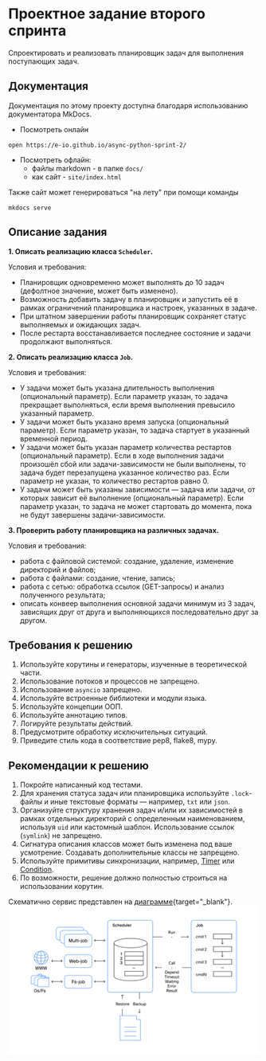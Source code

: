 # Проектное задание второго спринта

Спроектировать и реализовать планировщик задач для выполнения поступающих задач.

## Документация

Документация по этому проекту доступна благодаря использованию документатора MkDocs.

 - Посмотреть онлайн
```shell
open https://e-io.github.io/async-python-sprint-2/
```

- Посмотреть офлайн:
    - файлы markdown - в папке `docs/`
    - как сайт - `site/index.html`

Также сайт может генерироваться "на лету" при помощи команды
```shell
mkdocs serve  
```

## Описание задания

**1. Описать реализацию класса `Scheduler`.**

Условия и требования:
- Планировщик одновременно может выполнять до 10 задач (дефолтное значение, может быть изменено).
- Возможность добавить задачу в планировщик и запустить её в рамках ограничений планировщика и настроек, указанных в задаче.
- При штатном завершении работы планировщик сохраняет статус выполняемых и ожидающих задач.
- После рестарта восстанавливается последнее состояние и задачи продолжают выполняться.

**2. Описать реализацию класса `Job`.**

Условия и требования:
- У задачи может быть указана длительность выполнения (опциональный параметр). Если параметр указан, то задача прекращает выполняться, если время выполнения превысило указанный параметр.
- У задачи может быть указано время запуска (опциональный параметр). Если параметр указан, то задача стартует в указанный временной период.
- У задачи может быть указан параметр количества рестартов (опциональный параметр). Если в ходе выполнения задачи произошёл сбой или задачи-зависимости не были выполнены, то задача будет перезапущена указанное количество раз. Если параметр не указан, то количество рестартов равно 0.
- У задачи может быть указаны зависимости — задача или задачи, от которых зависит её выполнение (опциональный параметр). Если параметр указан, то задача не может стартовать до момента, пока не будут завершены задачи-зависимости.


**3. Проверить работу планировщика на различных задачах.**

Условия и требования:
- работа с файловой системой: создание, удаление, изменение директорий и файлов;
- работа с файлами: создание, чтение, запись;
- работа с сетью: обработка ссылок (GET-запросы) и анализ полученного результата;
- описать конвеер выполнения основной задачи минимум из 3 задач, зависящих друг от друга и выполняющихся последовательно друг за другом.

## Требования к решению

1. Используйте корутины и генераторы, изученные в теоретической части.
2. Использование потоков и процессов не запрещено.
3. Использование `asyncio` запрещено.
4. Используйте встроенные библиотеки и модули языка.
5. Используйте концепции ООП.
6. Используйте аннотацию типов.
7. Логируйте результаты действий.
8. Предусмотрите обработку исключительных ситуаций.
9. Приведите стиль кода в соответствие pep8, flake8, mypy.

## Рекомендации к решению

1. Покройте написанный код тестами.
2. Для хранения статуса задач или планировщика используйте `.lock`-файлы и иные текстовые форматы — например, `txt` или `json`.
3. Организуйте структуру хранения задач и/или их зависимостей в рамках отдельных директорий с определенным наименованием, используя `uid` или кастомный шаблон. Использование ссылок (`symlink`) не запрещено.
4. Сигнатура описания классов может быть изменена под ваше усмотрение. Создавать дополнительные классы не запрещено.
5. Используйте примитивы синхронизации, например, [Timer](https://docs.python.org/3/library/threading.html#timer-objects) или [Condition](https://docs.python.org/3/library/threading.html#condition-objects).
6. По возможности, решение должно полностью строиться на использовании корутин.

Схематично сервис представлен на [диаграмме](schema.png){target="_blank"}.
![image](schema.png)
